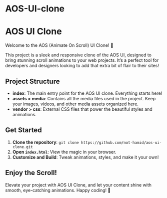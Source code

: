 # AOS-UI-clone
# AOS UI Clone

Welcome to the AOS (Animate On Scroll) UI Clone! 🚀

This project is a sleek and responsive clone of the AOS UI, designed to bring stunning scroll animations to your web projects. It’s a perfect tool for developers and designers looking to add that extra bit of flair to their sites!

## Project Structure

- **index**: The main entry point for the AOS UI clone. Everything starts here!
- **assets > media**: Contains all the media files used in the project. Keep your images, videos, and other media assets organized here.
- **vendor > css**: External CSS files that power the beautiful styles and animations. 

## Get Started

1. **Clone the repository**: `git clone https://github.com/not-hamid/aos-ui-clone.git`
2. **Open `index.html`**: View the magic in your browser.
3. **Customize and Build**: Tweak animations, styles, and make it your own!

## Enjoy the Scroll!

Elevate your project with AOS UI Clone, and let your content shine with smooth, eye-catching animations. Happy coding! 🎉
